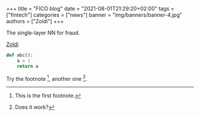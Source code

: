 +++
title = "FICO blog"
date = "2021-08-01T21:29:20+02:00"
tags = ["fintech"]
categories = ["news"]
banner = "img/banners/banner-4.jpg"
authors = ["Zoldi"]
+++

The single-layer NN for fraud.  

[Zoldi](https://www.fico.com/blogs/author/scott-zoldi)

```python
def abc():
    a = 1
    return a
```



Try the footnote [^1], another one [^3].

[^1]: This is the first footnote.
[^3]: Does it work?